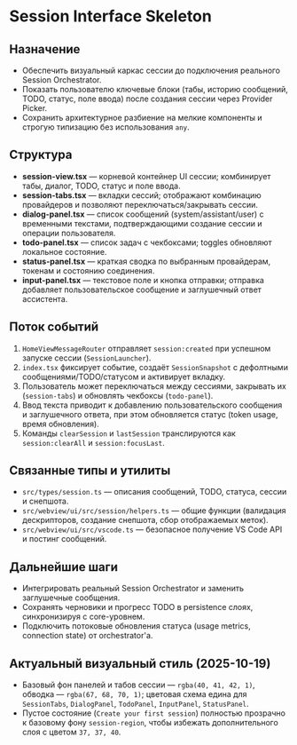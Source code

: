 # Session Interface Skeleton

## Назначение
- Обеспечить визуальный каркас сессии до подключения реального Session Orchestrator.
- Показать пользователю ключевые блоки (табы, историю сообщений, TODO, статус, поле ввода) после создания сессии через Provider Picker.
- Сохранить архитектурное разбиение на мелкие компоненты и строгую типизацию без использования `any`.

## Структура
- **session-view.tsx** — корневой контейнер UI сессии; комбинирует табы, диалог, TODO, статус и поле ввода.
- **session-tabs.tsx** — вкладки сессий; отображают комбинацию провайдеров и позволяют переключаться/закрывать сессии.
- **dialog-panel.tsx** — список сообщений (system/assistant/user) с временными текстами, подтверждающими создание сессии и операции пользователя.
- **todo-panel.tsx** — список задач с чекбоксами; toggles обновляют локальное состояние.
- **status-panel.tsx** — краткая сводка по выбранным провайдерам, токенам и состоянию соединения.
- **input-panel.tsx** — текстовое поле и кнопка отправки; отправка добавляет пользовательское сообщение и заглушечный ответ ассистента.

## Поток событий
1. `HomeViewMessageRouter` отправляет `session:created` при успешном запуске сессии (`SessionLauncher`).
2. `index.tsx` фиксирует событие, создаёт `SessionSnapshot` с дефолтными сообщениями/TODO/статусом и активирует вкладку.
3. Пользователь может переключаться между сессиями, закрывать их (`session-tabs`) и обновлять чекбоксы (`todo-panel`).
4. Ввод текста приводит к добавлению пользовательского сообщения и заглушечного ответа, при этом обновляется статус (token usage, время обновления).
5. Команды `clearSession` и `lastSession` транслируются как `session:clearAll` и `session:focusLast`.

## Связанные типы и утилиты
- `src/types/session.ts` — описания сообщений, TODO, статуса, сессии и снепшота.
- `src/webview/ui/src/session/helpers.ts` — общие функции (валидация дескрипторов, создание снепшота, сбор отображаемых меток).
- `src/webview/ui/src/vscode.ts` — безопасное получение VS Code API и постинг сообщений.

## Дальнейшие шаги
- Интегрировать реальный Session Orchestrator и заменить заглушечные сообщения.
- Сохранять черновики и прогресс TODO в persistence слоях, синхронизируя с core-уровнем.
- Подключить потоковые обновления статуса (usage metrics, connection state) от orchestrator'а.

## Актуальный визуальный стиль (2025-10-19)
- Базовый фон панелей и табов сессии — `rgba(40, 41, 42, 1)`, обводка — `rgba(67, 68, 70, 1)`; цветовая схема едина для `SessionTabs`, `DialogPanel`, `TodoPanel`, `InputPanel`, `StatusPanel`.
- Пустое состояние (`Create your first session`) полностью прозрачно к базовому фону `session-region`, чтобы избежать дополнительного слоя с цветом `37, 37, 40`.
